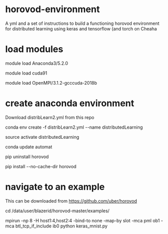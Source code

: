 # horovod-environment

A yml and a set of instructions to build a functioning horovod environment for distributed learning using keras and tensorflow (and torch on Cheaha

# load modules
module load Anaconda3/5.2.0

module load cuda91

module load OpenMPI/3.1.2-gcccuda-2018b

# create anaconda environment
Download distribLearn2.yml from this repo

conda env create -f distribLearn2.yml --name distributedLearning

source activate distributedLearning

conda update automat

pip uninstall horovod

pip install --no-cache-dir horovod

# navigate to an example
This can be downloaded from https://github.com/uber/horovod

cd /data/user/blazerid/horovod-master/examples/

mpirun -np 8 -H host1:4,host2:4 -bind-to none -map-by slot -mca pml ob1 -mca btl_tcp_if_include ib0 python keras_mnist.py
